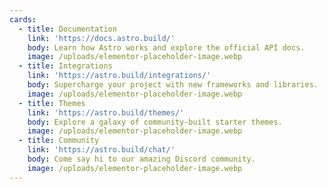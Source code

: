 ```yaml
---
cards:
  - title: Documentation
    link: 'https://docs.astro.build/'
    body: Learn how Astro works and explore the official API docs.
    image: /uploads/elementor-placeholder-image.webp
  - title: Integrations
    link: 'https://astro.build/integrations/'
    body: Supercharge your project with new frameworks and libraries.
    image: /uploads/elementor-placeholder-image.webp
  - title: Themes
    link: 'https://astro.build/themes/'
    body: Explore a galaxy of community-built starter themes.
    image: /uploads/elementor-placeholder-image.webp
  - title: Community
    link: 'https://astro.build/chat/'
    body: Come say hi to our amazing Discord community.
    image: /uploads/elementor-placeholder-image.webp
---
```


